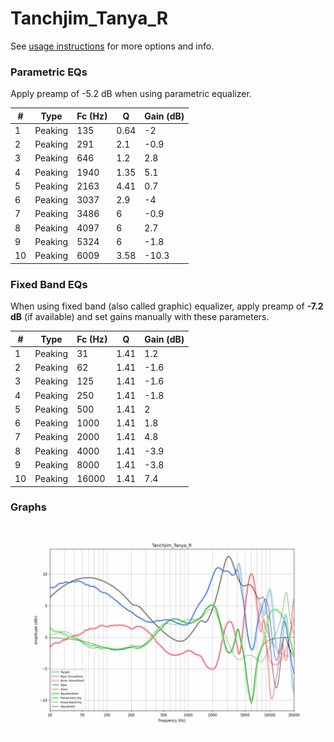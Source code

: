 # Tanchjim_Tanya_R
See [usage instructions](https://github.com/jaakkopasanen/AutoEq#usage) for more options and info.

### Parametric EQs
Apply preamp of -5.2 dB when using parametric equalizer.

|   # | Type    |   Fc (Hz) |    Q |   Gain (dB) |
|-----|---------|-----------|------|-------------|
|   1 | Peaking |       135 | 0.64 |        -2   |
|   2 | Peaking |       291 | 2.1  |        -0.9 |
|   3 | Peaking |       646 | 1.2  |         2.8 |
|   4 | Peaking |      1940 | 1.35 |         5.1 |
|   5 | Peaking |      2163 | 4.41 |         0.7 |
|   6 | Peaking |      3037 | 2.9  |        -4   |
|   7 | Peaking |      3486 | 6    |        -0.9 |
|   8 | Peaking |      4097 | 6    |         2.7 |
|   9 | Peaking |      5324 | 6    |        -1.8 |
|  10 | Peaking |      6009 | 3.58 |       -10.3 |

### Fixed Band EQs
When using fixed band (also called graphic) equalizer, apply preamp of **-7.2 dB** (if available) and set gains manually with these parameters.

|   # | Type    |   Fc (Hz) |    Q |   Gain (dB) |
|-----|---------|-----------|------|-------------|
|   1 | Peaking |        31 | 1.41 |         1.2 |
|   2 | Peaking |        62 | 1.41 |        -1.6 |
|   3 | Peaking |       125 | 1.41 |        -1.6 |
|   4 | Peaking |       250 | 1.41 |        -1.8 |
|   5 | Peaking |       500 | 1.41 |         2   |
|   6 | Peaking |      1000 | 1.41 |         1.8 |
|   7 | Peaking |      2000 | 1.41 |         4.8 |
|   8 | Peaking |      4000 | 1.41 |        -3.9 |
|   9 | Peaking |      8000 | 1.41 |        -3.8 |
|  10 | Peaking |     16000 | 1.41 |         7.4 |

### Graphs
![](./Tanchjim_Tanya_R.png)
